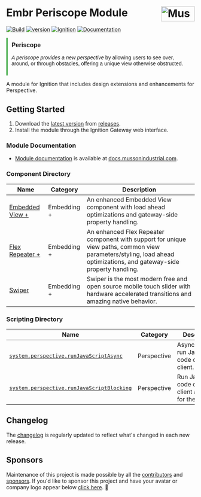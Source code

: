 # Embr Periscope Module [<img src="https://cdn.mussonindustrial.com/files/public/images/emblem.svg" alt="Musson Industrial Logo" width="90" height="40" align="right">][embr]

[![Build](https://github.com/mussonindustrial/embr/actions/workflows/build.yml/badge.svg)]()
[![version](https://img.shields.io/github/v/release/mussonindustrial/embr?filter=*periscope*&label=Latest)](CHANGELOG.md)
[![Ignition](https://img.shields.io/badge/Ignition-8.1.33+-rebeccapurple.svg)](https://inductiveautomation.com/)
[![Documentation](https://img.shields.io/badge/Documentation-docs.mussonindustrial.com-white.svg?logo=docusaurus)](https://docs.mussonindustrial.com/ignition/embr-periscope)

<div style="border-left: 4px solid #4CAF50; padding: 10px; font-family: Arial, sans-serif;">
<h3 style="color: #red; margin-top: 0;">Periscope</h3>
  <p><em>A periscope provides a new perspective</em> by allowing users to see over, around, or through obstacles, offering a unique view otherwise obstructed.</p>
</div>

A module for Ignition that includes design extensions and enhancements for Perspective.

## Getting Started

1. Download the [latest version] from [releases].
2. Install the module through the Ignition Gateway web interface.

### Module Documentation

- [Module documentation] is available at [docs.mussonindustrial.com].

### Component Directory

| Name                                                                                                        | Category    | Description                                                                                                                                                           |
| ----------------------------------------------------------------------------------------------------------- | ----------- | --------------------------------------------------------------------------------------------------------------------------------------------------------------------- |
| [Embedded View +](https://docs.mussonindustrial.com/ignition/embr-periscope/components/embedded-view-plus/) | Embedding + | An enhanced Embedded View component with load ahead optimizations and gateway-side property handling.                                                                 |
| [Flex Repeater +](https://docs.mussonindustrial.com/ignition/embr-periscope/components/flex-repeater-plus/) | Embedding + | An enhanced Flex Repeater component with support for unique view paths, common view parameters/styling, load ahead optimizations, and gateway-side property handling. |
| [Swiper](https://docs.mussonindustrial.com/ignition/embr-periscope/components/swiper/)                      | Embedding + | Swiper is the most modern free and open source mobile touch slider with hardware accelerated transitions and amazing native behavior.                                 |

### Scripting Directory

| Name                                                                                                                                                                   | Category    | Description                                                 |
| ---------------------------------------------------------------------------------------------------------------------------------------------------------------------- | ----------- | ----------------------------------------------------------- |
| [`system.perspective.runJavaScriptAsync`](https://docs.mussonindustrial.com/ignition/embr-periscope/scripting/perspective/system-perspective-runJavaScriptAsync)       | Perspective | Asynchronously run JavaScript code on the client.           |
| [`system.perspective.runJavaScriptBlocking`](https://docs.mussonindustrial.com/ignition/embr-periscope/scripting/perspective/system-perspective-runJavaScriptBlocking) | Perspective | Run JavaScript code on the client and block for the result. |

## Changelog

The [changelog](./CHANGELOG.md) is regularly updated to reflect what's changed in each new release.

## Sponsors

Maintenance of this project is made possible by all the [contributors] and [sponsors].
If you'd like to sponsor this project and have your avatar or company logo appear below [click here](https://github.com/sponsors/mussonindustrial). 💖

[embr]: https://github.com/mussonindustrial/embr
[releases]: https://github.com/mussonindustrial/embr/releases
[docs.mussonindustrial.com]: https://docs.mussonindustrial.com
[Module documentation]: https://docs.mussonindustrial.com/ignition/embr-periscope
[contributors]: https://github.com/JamesIves/github-pages-deploy-action/graphs/contributors
[sponsors]: https://github.com/sponsors/mussonindustrial
[latest version]: https://github.com/mussonindustrial/embr/releases?q=periscope&expanded=true
